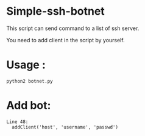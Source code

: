 # Simple-ssh-botnet
This script can send command to a list of ssh server.

You need to add client in the script by yourself.
# Usage :

    python2 botnet.py
# Add bot:

    Line 48:
      addClient('host', 'username', 'passwd')
